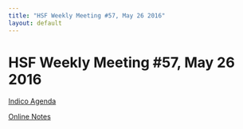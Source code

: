 ```yaml
---
title: "HSF Weekly Meeting #57, May 26 2016"
layout: default
---
```


# HSF Weekly Meeting #57, May 26 2016

[Indico Agenda](https://indico.cern.ch/event/537001/)

[Online Notes](https://docs.google.com/document/d/13-83-r6GoCWiE0sNSx6zlsknXymkMWr6WnkocEWBAzY/edit#heading=h.3gcuo4gao26l)

